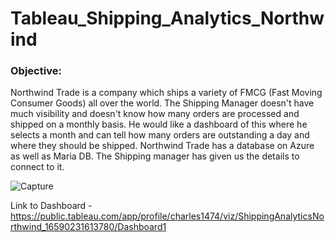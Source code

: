 # Tableau_Shipping_Analytics_Northwind

### Objective:

Northwind Trade is a company which ships a variety of FMCG (Fast Moving Consumer Goods) all over the world.
The Shipping Manager doesn't have much visibility and doesn't know how many orders are processed and shipped on a monthly basis. 
He would like a dashboard of this where he selects a month and can tell how many orders are outstanding a day and where they should be shipped.
Northwind Trade has a database on Azure as well as Maria DB. The Shipping manager has given us the details to connect to it.

![Capture](https://user-images.githubusercontent.com/40834093/184875741-3af74cb3-cb37-4d80-933e-f9cf5de2467c.PNG)

Link to Dashboard - https://public.tableau.com/app/profile/charles1474/viz/ShippingAnalyticsNorthwind_16590231613780/Dashboard1
